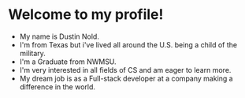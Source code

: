 # Welcome to my profile!

- My name is Dustin Nold.
- I'm from Texas but i've lived all around the U.S. being a child of the military.
- I'm a Graduate from NWMSU.
- I'm very interested in all fields of CS and am eager to learn more. 
- My dream job is as a Full-stack developer at a company making a difference in the world.
